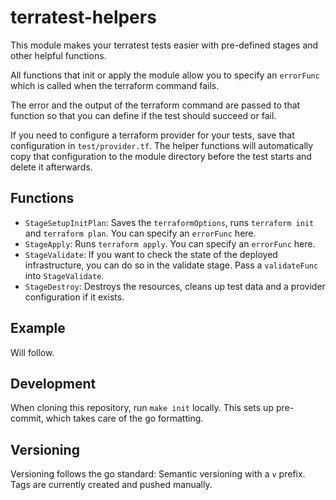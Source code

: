 # terratest-helpers

This module makes your terratest tests easier with pre-defined stages and other helpful functions.

All functions that init or apply the module allow you to specify an `errorFunc` which is called when the terraform command fails.

The error and the output of the terraform command are passed to that function so that you can define if the test should succeed or fail.

If you need to configure a terraform provider for your tests, save that configuration in `test/provider.tf`. The helper functions will automatically copy that configuration to the module directory before the test starts and delete it afterwards.

## Functions

* `StageSetupInitPlan`: Saves the `terraformOptions`, runs `terraform init` and `terraform plan`. You can specify an `errorFunc` here.
* `StageApply`: Runs `terraform apply`. You can specify an `errorFunc` here.
* `StageValidate`: If you want to check the state of the deployed infrastructure, you can do so in the validate stage. Pass a `validateFunc` into `StageValidate`.
* `StageDestroy`: Destroys the resources, cleans up test data and a provider configuration if it exists.

## Example

Will follow.

## Development

When cloning this repository, run `make init` locally. This sets up pre-commit, which takes care of the go formatting.

## Versioning

Versioning follows the go standard: Semantic versioning with a `v` prefix. Tags are currently created and pushed manually.
